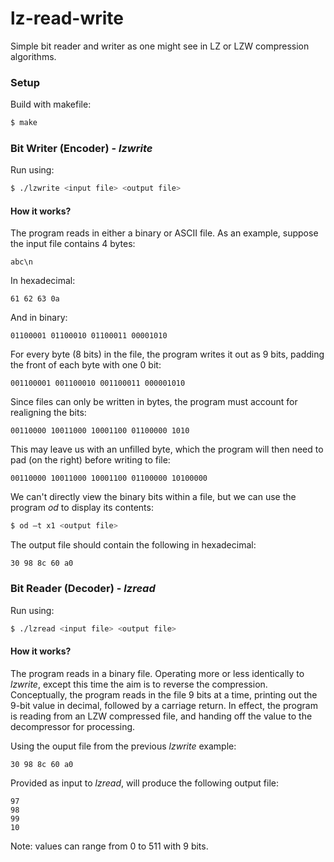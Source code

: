 # lz-read-write
Simple bit reader and writer as one might see in LZ or LZW compression algorithms.

### Setup
Build with makefile:
```bash
$ make
```

### Bit Writer (Encoder) - *lzwrite*
Run using:
```bash
$ ./lzwrite <input file> <output file>
```
#### How it works?
The program reads in either a binary or ASCII file. As an example, suppose the input file contains 4 bytes:
```
abc\n
```
In hexadecimal:
```
61 62 63 0a
```
And in binary:
```
01100001 01100010 01100011 00001010
```
For every byte (8 bits) in the file, the program writes it out as 9 bits, padding the front of each byte with one 0 bit:
```
001100001 001100010 001100011 000001010
```
Since files can only be written in bytes, the program must account for realigning the bits:
```
00110000 10011000 10001100 01100000 1010
```
This may leave us with an unfilled byte, which the program will then need to pad (on the right) before writing to file:
```
00110000 10011000 10001100 01100000 10100000
```
We can't directly view the binary bits within a file, but we can use the program *od* to display its contents:
```bash
$ od –t x1 <output file>
```
The output file should contain the following in hexadecimal:
```
30 98 8c 60 a0
```

### Bit Reader (Decoder) - *lzread*
Run using:
```bash
$ ./lzread <input file> <output file>
```
#### How it works?
The program reads in a binary file. Operating more or less identically to *lzwrite*, except this time the aim is to reverse the compression. Conceptually, the program reads in the file 9 bits at a time, printing out the 9-bit value in decimal, followed by a carriage return. In effect, the program is reading from an LZW compressed file, and handing off the value to the decompressor for processing.

Using the ouput file from the previous *lzwrite* example:
```
30 98 8c 60 a0
```
Provided as input to *lzread*, will produce the following output file:
```
97
98
99
10
```
Note: values can range from 0 to 511 with 9 bits.